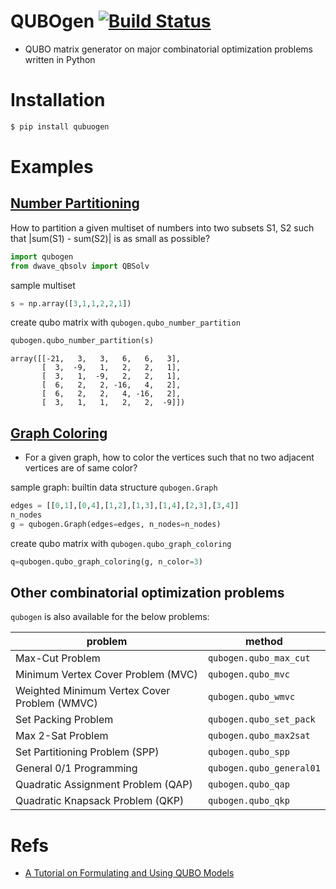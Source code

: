 # QUBOgen [![Build Status](https://travis-ci.org/tamuhey/qubogen.svg?branch=master)](https://travis-ci.org/tamuhey/qubogen)

- QUBO matrix generator on major combinatorial optimization problems written in Python

# Installation

```bash
$ pip install qubuogen
```

# Examples

## [Number Partitioning](https://en.wikipedia.org/wiki/Partition_problem)

How to partition a given multiset of numbers into two subsets S1, S2 such that |sum(S1) - sum(S2)| is as small as possible?

```python
import qubogen
from dwave_qbsolv import QBSolv
```

sample multiset

```python
s = np.array([3,1,1,2,2,1])
```

create qubo matrix with `qubogen.qubo_number_partition`

```python
qubogen.qubo_number_partition(s)
```

    array([[-21,   3,   3,   6,   6,   3],
           [  3,  -9,   1,   2,   2,   1],
           [  3,   1,  -9,   2,   2,   1],
           [  6,   2,   2, -16,   4,   2],
           [  6,   2,   2,   4, -16,   2],
           [  3,   1,   1,   2,   2,  -9]])

## [Graph Coloring](https://en.wikipedia.org/wiki/Graph_coloring)

- For a given graph, how to color the vertices such that no two adjacent vertices are of same color?

sample graph: builtin data structure `qubogen.Graph`

```python
edges = [[0,1],[0,4],[1,2],[1,3],[1,4],[2,3],[3,4]]
n_nodes
g = qubogen.Graph(edges=edges, n_nodes=n_nodes)
```

create qubo matrix with `qubogen.qubo_graph_coloring`

```python
q=qubogen.qubo_graph_coloring(g, n_color=3)
```

## Other combinatorial optimization problems

`qubogen` is also available for the below problems:

| problem                                      | method                   |
| -------------------------------------------- | ------------------------ |
| Max-Cut Problem                              | `qubogen.qubo_max_cut`   |  |
| Minimum Vertex Cover Problem (MVC)           | `qubogen.qubo_mvc`       |
| Weighted Minimum Vertex Cover Problem (WMVC) | `qubogen.qubo_wmvc`      |
| Set Packing Problem                          | `qubogen.qubo_set_pack`  |
| Max 2-Sat Problem                            | `qubogen.qubo_max2sat`   |
| Set Partitioning Problem (SPP)               | `qubogen.qubo_spp`       |
| General 0/1 Programming                      | `qubogen.qubo_general01` |
| Quadratic Assignment Problem (QAP)           | `qubogen.qubo_qap`       |
| Quadratic Knapsack Problem (QKP)             | `qubogen.qubo_qkp`       |

# Refs

- [A Tutorial on Formulating and Using QUBO Models](https://arxiv.org/abs/1811.11538)
